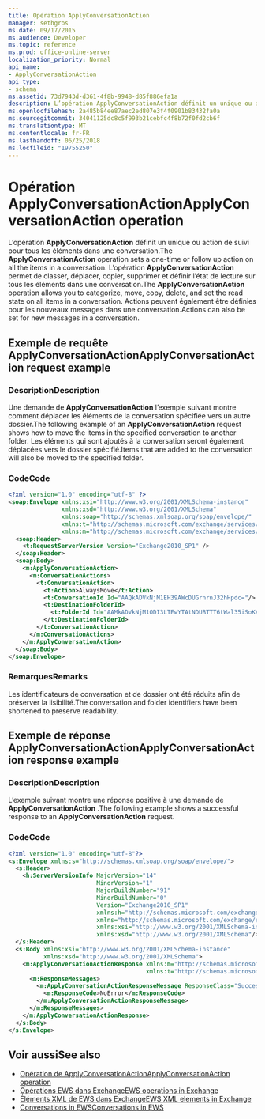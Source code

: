 ```yaml
---
title: Opération ApplyConversationAction
manager: sethgros
ms.date: 09/17/2015
ms.audience: Developer
ms.topic: reference
ms.prod: office-online-server
localization_priority: Normal
api_name:
- ApplyConversationAction
api_type:
- schema
ms.assetid: 73d7943d-d361-4f8b-9948-d85f886efa1a
description: L’opération ApplyConversationAction définit un unique ou action de suivi pour tous les éléments dans une conversation. L’opération ApplyConversationAction permet de classer, déplacer, copier, supprimer et définir l’état de lecture sur tous les éléments dans une conversation. Actions peuvent également être définies pour les nouveaux messages dans une conversation.
ms.openlocfilehash: 2a485b84ee87aec2ed807e3f4f0901b83432fa0a
ms.sourcegitcommit: 34041125dc8c5f993b21cebfc4f8b72f0fd2cb6f
ms.translationtype: MT
ms.contentlocale: fr-FR
ms.lasthandoff: 06/25/2018
ms.locfileid: "19755250"
---
```

# <a name="applyconversationaction-operation"></a><span data-ttu-id="02fcc-105">Opération ApplyConversationAction</span><span class="sxs-lookup"><span data-stu-id="02fcc-105">ApplyConversationAction operation</span></span>

<span data-ttu-id="02fcc-106">L’opération **ApplyConversationAction** définit un unique ou action de suivi pour tous les éléments dans une conversation.</span><span class="sxs-lookup"><span data-stu-id="02fcc-106">The **ApplyConversationAction** operation sets a one-time or follow up action on all the items in a conversation.</span></span> <span data-ttu-id="02fcc-107">L’opération **ApplyConversationAction** permet de classer, déplacer, copier, supprimer et définir l’état de lecture sur tous les éléments dans une conversation.</span><span class="sxs-lookup"><span data-stu-id="02fcc-107">The **ApplyConversationAction** operation allows you to categorize, move, copy, delete, and set the read state on all items in a conversation.</span></span> <span data-ttu-id="02fcc-108">Actions peuvent également être définies pour les nouveaux messages dans une conversation.</span><span class="sxs-lookup"><span data-stu-id="02fcc-108">Actions can also be set for new messages in a conversation.</span></span> 
  
## <a name="applyconversationaction-request-example"></a><span data-ttu-id="02fcc-109">Exemple de requête ApplyConversationAction</span><span class="sxs-lookup"><span data-stu-id="02fcc-109">ApplyConversationAction request example</span></span>

### <a name="description"></a><span data-ttu-id="02fcc-110">Description</span><span class="sxs-lookup"><span data-stu-id="02fcc-110">Description</span></span>

<span data-ttu-id="02fcc-111">Une demande de **ApplyConversationAction** l’exemple suivant montre comment déplacer les éléments de la conversation spécifiée vers un autre dossier.</span><span class="sxs-lookup"><span data-stu-id="02fcc-111">The following example of an **ApplyConversationAction** request shows how to move the items in the specified conversation to another folder.</span></span> <span data-ttu-id="02fcc-112">Les éléments qui sont ajoutés à la conversation seront également déplacées vers le dossier spécifié.</span><span class="sxs-lookup"><span data-stu-id="02fcc-112">Items that are added to the conversation will also be moved to the specified folder.</span></span> 
  
### <a name="code"></a><span data-ttu-id="02fcc-113">Code</span><span class="sxs-lookup"><span data-stu-id="02fcc-113">Code</span></span>

```XML
<?xml version="1.0" encoding="utf-8" ?>
<soap:Envelope xmlns:xsi="http://www.w3.org/2001/XMLSchema-instance"
               xmlns:xsd="http://www.w3.org/2001/XMLSchema"
               xmlns:soap="http://schemas.xmlsoap.org/soap/envelope/"
               xmlns:t="http://schemas.microsoft.com/exchange/services/2006/types"
               xmlns:m="http://schemas.microsoft.com/exchange/services/2006/messages">
  <soap:Header>
    <t:RequestServerVersion Version="Exchange2010_SP1" />
  </soap:Header>
  <soap:Body>
    <m:ApplyConversationAction>
      <m:ConversationActions>
        <t:ConversationAction>
          <t:Action>AlwaysMove</t:Action>
          <t:ConversationId Id="AAQkADVkNjM1EH39AWcDUGrnrnJ32hHpdc="/>
          <t:DestinationFolderId>
            <t:FolderId Id="AAMkADVkNjM1ODI3LTEwYTAtNDUBTTT6tWal35iSoKAAAABZZWAAA="/>
          </t:DestinationFolderId>
        </t:ConversationAction>
      </m:ConversationActions>
    </m:ApplyConversationAction>
  </soap:Body>
</soap:Envelope>
```

### <a name="remarks"></a><span data-ttu-id="02fcc-114">Remarques</span><span class="sxs-lookup"><span data-stu-id="02fcc-114">Remarks</span></span>

<span data-ttu-id="02fcc-115">Les identificateurs de conversation et de dossier ont été réduits afin de préserver la lisibilité.</span><span class="sxs-lookup"><span data-stu-id="02fcc-115">The conversation and folder identifiers have been shortened to preserve readability.</span></span>
  
## <a name="applyconversationaction-response-example"></a><span data-ttu-id="02fcc-116">Exemple de réponse ApplyConversationAction</span><span class="sxs-lookup"><span data-stu-id="02fcc-116">ApplyConversationAction response example</span></span>

### <a name="description"></a><span data-ttu-id="02fcc-117">Description</span><span class="sxs-lookup"><span data-stu-id="02fcc-117">Description</span></span>

<span data-ttu-id="02fcc-118">L’exemple suivant montre une réponse positive à une demande de **ApplyConversationAction** .</span><span class="sxs-lookup"><span data-stu-id="02fcc-118">The following example shows a successful response to an **ApplyConversationAction** request.</span></span> 
  
### <a name="code"></a><span data-ttu-id="02fcc-119">Code</span><span class="sxs-lookup"><span data-stu-id="02fcc-119">Code</span></span>

```XML
<?xml version="1.0" encoding="utf-8"?>
<s:Envelope xmlns:s="http://schemas.xmlsoap.org/soap/envelope/">
  <s:Header>
    <h:ServerVersionInfo MajorVersion="14" 
                         MinorVersion="1" 
                         MajorBuildNumber="91" 
                         MinorBuildNumber="0" 
                         Version="Exchange2010_SP1" 
                         xmlns:h="http://schemas.microsoft.com/exchange/services/2006/types" 
                         xmlns="http://schemas.microsoft.com/exchange/services/2006/types" 
                         xmlns:xsi="http://www.w3.org/2001/XMLSchema-instance" 
                         xmlns:xsd="http://www.w3.org/2001/XMLSchema"/>
  </s:Header>
  <s:Body xmlns:xsi="http://www.w3.org/2001/XMLSchema-instance" 
          xmlns:xsd="http://www.w3.org/2001/XMLSchema">
    <m:ApplyConversationActionResponse xmlns:m="http://schemas.microsoft.com/exchange/services/2006/messages" 
                                       xmlns:t="http://schemas.microsoft.com/exchange/services/2006/types">
      <m:ResponseMessages>
        <m:ApplyConversationActionResponseMessage ResponseClass="Success">
          <m:ResponseCode>NoError</m:ResponseCode>
        </m:ApplyConversationActionResponseMessage>
      </m:ResponseMessages>
    </m:ApplyConversationActionResponse>
  </s:Body>
</s:Envelope>
```

## <a name="see-also"></a><span data-ttu-id="02fcc-120">Voir aussi</span><span class="sxs-lookup"><span data-stu-id="02fcc-120">See also</span></span>

- [<span data-ttu-id="02fcc-121">Opération de ApplyConversationAction</span><span class="sxs-lookup"><span data-stu-id="02fcc-121">ApplyConversationAction operation</span></span>](applyconversationaction-operation.md)
- [<span data-ttu-id="02fcc-122">Opérations EWS dans Exchange</span><span class="sxs-lookup"><span data-stu-id="02fcc-122">EWS operations in Exchange</span></span>](ews-operations-in-exchange.md)
- [<span data-ttu-id="02fcc-123">Éléments XML de EWS dans Exchange</span><span class="sxs-lookup"><span data-stu-id="02fcc-123">EWS XML elements in Exchange</span></span>](ews-xml-elements-in-exchange.md)
- [<span data-ttu-id="02fcc-124">Conversations in EWS</span><span class="sxs-lookup"><span data-stu-id="02fcc-124">Conversations in EWS</span></span>](http://msdn.microsoft.com/library/91e64629-db6c-4c94-9dcb-d386232e8467%28Office.15%29.aspx)

